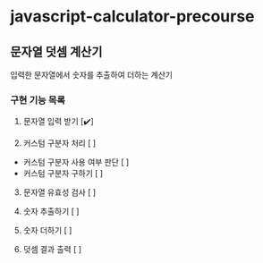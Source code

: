 # javascript-calculator-precourse

## 문자열 덧셈 계산기

입력한 문자열에서 숫자를 추출하여 더하는 계산기

### 구현 기능 목록

1. 문자열 입력 받기 [✔️]

2. 커스텀 구분자 처리 [ ]

- 커스텀 구분자 사용 여부 판단 [ ]
- 커스텀 구분자 구하기 [ ]

3. 문자열 유효성 검사 [ ]

4. 숫자 추출하기 [ ]

5. 숫자 더하기 [ ]

6. 덧셈 결과 출력 [ ]
